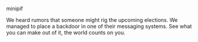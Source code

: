 minipif

We heard rumors that someone might rig the upcoming elections. We managed to place a backdoor in one of their messaging systems. See what you can make out of it, the world counts on you.
